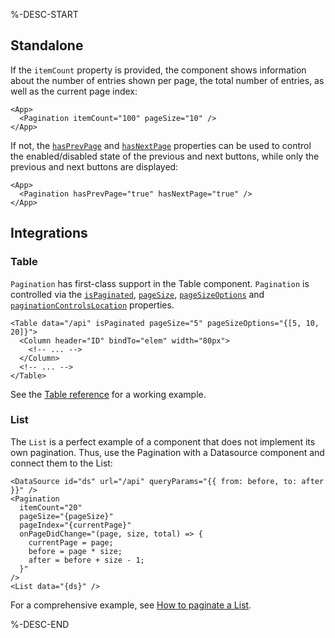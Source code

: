 %-DESC-START

## Standalone

If the `itemCount` property is provided, the component shows information about the number of entries shown per page, the total number of entries, as well as the current page index:

```xmlui-pg copy display
<App>
  <Pagination itemCount="100" pageSize="10" />
</App>
```

If not, the [`hasPrevPage`](#hasprevpage) and [`hasNextPage`](#hasnextpage) properties can be used to control the enabled/disabled state of the previous and next buttons, while only the previous and next buttons are displayed:

```xmlui-pg copy display
<App>
  <Pagination hasPrevPage="true" hasNextPage="true" />
</App>
```

## Integrations

### Table

`Pagination` has first-class support in the Table component. `Pagination` is controlled via the [`isPaginated`](./Table#ispaginated-default-false), [`pageSize`](./Table#pagesize), [`pageSizeOptions`](./Table#pagesizeoptions) and [`paginationControlsLocation`](./Table#paginationcontrolslocation-default-bottom) properties.

```xmlui
<Table data="/api" isPaginated pageSize="5" pageSizeOptions="{[5, 10, 20]}">
  <Column header="ID" bindTo="elem" width="80px">
    <!-- ... -->
  </Column>
  <!-- ... -->
</Table>
```

See the [Table reference](./Table#ispaginated-default-false) for a working example.

### List

The `List` is a perfect example of a component that does not implement its own pagination. Thus, use the Pagination with a Datasource component and connect them to the List:

```xmlui
<DataSource id="ds" url="/api" queryParams="{{ from: before, to: after }}" />
<Pagination
  itemCount="20"
  pageSize="{pageSize}"
  pageIndex="{currentPage}"
  onPageDidChange="(page, size, total) => {
    currentPage = page;
    before = page * size;
    after = before + size - 1;
  }"
/>
<List data="{ds}" />
```

For a comprehensive example, see [How to paginate a List](./paginate-a-list).

%-DESC-END
